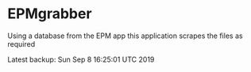 # EPMgrabber
Using a database from the EPM app this application scrapes the files as required


Latest backup: Sun Sep 8 16:25:01 UTC 2019
